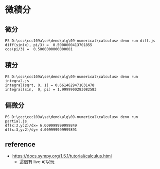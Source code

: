 # 微積分

## 微分

```
PS D:\ccc\ccc109a\se\deno\alg\09-numerical\calculus> deno run diff.js
diff(sin(x), pi/3) =  0.5000000413701855
cos(pi/3) =  0.5000000000000001
```

## 積分

```
PS D:\ccc\ccc109a\se\deno\alg\09-numerical\calculus> deno run integral.js
integral(sqrt, 0, 1) = 0.6614629471031478
integral(sin,  0, pi) = 1.9999900283082583
```

## 偏微分

```
PS D:\ccc\ccc109a\se\deno\alg\09-numerical\calculus> deno run partial.js
df(x:3,y:2)/dx= 6.009999999999849
df(x:3,y:2)/dy= 4.009999999999891
```


## reference

* https://docs.sympy.org/1.5.1/tutorial/calculus.html
    * 這個有 live 可以玩
